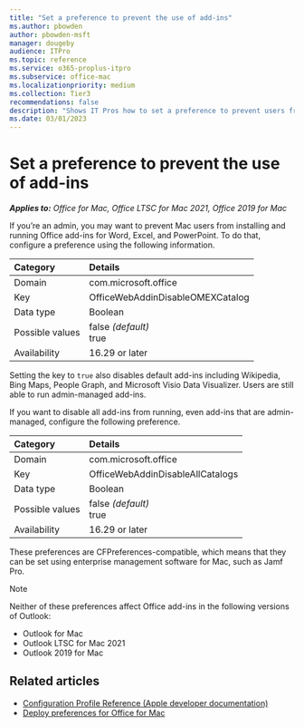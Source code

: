 ```yaml
---
title: "Set a preference to prevent the use of add-ins"
ms.author: pbowden
author: pbowden-msft
manager: dougeby
audience: ITPro
ms.topic: reference
ms.service: o365-proplus-itpro
ms.subservice: office-mac
ms.localizationpriority: medium
ms.collection: Tier3
recommendations: false
description: "Shows IT Pros how to set a preference to prevent users from installing and running add-ins for Office for Mac."
ms.date: 03/01/2023
---
```


# Set a preference to prevent the use of add-ins

***Applies to:*** *Office for Mac, Office LTSC for Mac 2021, Office 2019 for Mac*

If you’re an admin, you may want to prevent Mac users from installing and running Office add-ins for Word, Excel, and PowerPoint. To do that, configure a preference using the following information.

|Category|Details|
|:-----|:-----|
|Domain | com.microsoft.office  |
|Key |OfficeWebAddinDisableOMEXCatalog  |
|Data type|Boolean|
|Possible values |false  *(default)*  <br/> true |
|Availability|16.29 or later |

Setting the key to `true` also disables default add-ins including Wikipedia, Bing Maps, People Graph, and Microsoft Visio Data Visualizer. Users are still able to run admin-managed add-ins.

If you want to disable all add-ins from running, even add-ins that are admin-managed, configure the following preference.

|Category|Details|
|:-----|:-----|
|Domain  | com.microsoft.office  |
|Key|OfficeWebAddinDisableAllCatalogs  |
|Data type|Boolean|
|Possible values|false  *(default)*  <br/> true |
|Availability|16.29 or later |

These preferences are CFPreferences-compatible, which means that they can be set using enterprise management software for Mac, such as Jamf Pro.

> [!NOTE]
> Neither of these preferences affect Office add-ins in the following versions of Outlook:
> - Outlook for Mac
> - Outlook LTSC for Mac 2021
> - Outlook 2019 for Mac

## Related articles

- [Configuration Profile Reference (Apple developer documentation)](https://developer.apple.com/business/documentation/Configuration-Profile-Reference.pdf)
- [Deploy preferences for Office for Mac](deploy-preferences-for-office-for-mac.md)